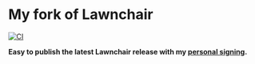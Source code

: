 # My fork of Lawnchair

[![CI](https://github.com/Goooler/LawnchairRelease/actions/workflows/ci.yml/badge.svg)](https://github.com/Goooler/LawnchairRelease/actions/workflows/ci.yml)

**Easy to publish the latest Lawnchair release with my [personal signing](keystore.properties).**
